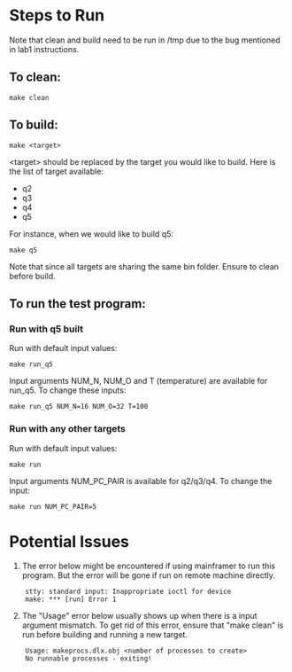 # Steps to Run
Note that clean and build need to be run in /tmp due to the bug mentioned in lab1 instructions. 
## To clean:
```shell
make clean
```

## To build:
```shell
make <target>
```

\<target\> should be replaced by the target you would like to build. Here is the list of target available:
* q2
* q3
* q4
* q5

For instance, when we would like to build q5:
```shell
make q5
```

Note that since all targets are sharing the same bin folder. Ensure to clean before build.


## To run the test program:
### Run with q5 built

Run with default input values:
```shell
make run_q5
```
Input arguments NUM_N, NUM_O and T (temperature) are available for run_q5. To change these inputs:
```shell
make run_q5 NUM_N=16 NUM_O=32 T=100
```

### Run with any other targets
Run with default input values:
```shell
make run
```
Input arguments NUM_PC_PAIR is available for q2/q3/q4. To change the input:
```shell
make run NUM_PC_PAIR=5
```


# Potential Issues
1.  The error below might be encountered if using mainframer to run this program. But the error will be gone if run on remote machine directly.
```shell
    stty: standard input: Inappropriate ioctl for device
    make: *** [run] Error 1
```

2. The "Usage" error below usually shows up when there is a input argument mismatch. To get rid of this error, ensure that "make clean" is run before building and running a new target.
```shell
    Usage: makeprocs.dlx.obj <number of processes to create>
    No runnable processes - exiting!
```